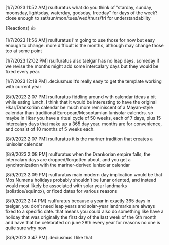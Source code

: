 [1/7/2023 11:52 AM] rsulfuratus
what do you think of "starday, sunday, moonsday, lightsday, waterday, godsday, freeday" for days of the week? close enough to sat/sun/mon/tues/wed/thurs/fri for understandability

{Reactions}
👍

[1/7/2023 11:56 AM] rsulfuratus
i'm going to use those for now but easy enough to change. more difficult is the months, although may change those too at some point


[1/7/2023 12:02 PM] rsulfuratus
also taelgar has no leap days. someday if we revise the months might add some intercalary days but they would be fixed every year.


[1/7/2023 12:18 PM] .deciusmus
It’s really easy to get the template working with current year

[8/9/2023 2:07 PM] rsulfuratus
fiddling around with calendar ideas a bit while eating lunch. I think that it would be interesting to have the original Hkar/Drankorian calendar be much more reminiscent of a Mayan-style calendar than traditional European/Mesoptamian lunisolar calendrs. so maybe in Hkar you have a ritual cycle of 50 weeks, each of 7 days, plus 15 intercalary days that make up a 365 day year. months are for convenience, and consist of 10 months of 5 weeks each.


[8/9/2023 2:07 PM] rsulfuratus
it is the mariner tradition that creates a lunisolar calendar


[8/9/2023 2:08 PM] rsulfuratus
when the Drankorian empire falls, the intercalary days are dropped/forgotten about, and you get a synchronization with the mariner-derived lunisolar calendar


[8/9/2023 2:09 PM] rsulfuratus
main modern day implication would be that Mos Numena holidays probably shouldn't be lunar oriented, and instead would most likely be associated with solar year landmarks (solistice/equinox), or fixed dates for various reasons


[8/9/2023 2:14 PM] rsulfuratus
because a year in exactly 365 days in taelgar, you don't need leap years and solar-year landmarks are always fixed to a specific date. that means you could also do something like have a holiday that was originally the first day of the last week of the 6th month and have that be celebrated on june 28th every year for reasons no one is quite sure why now


[8/9/2023 3:47 PM] .deciusmus
I like that


